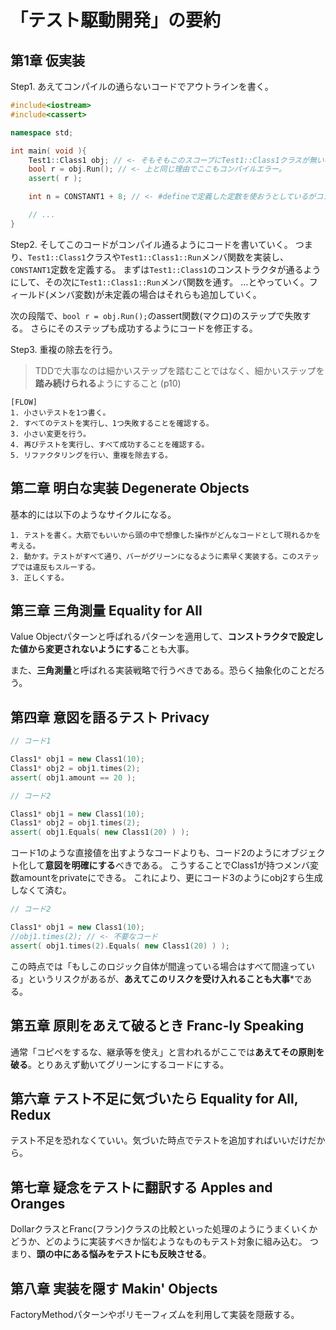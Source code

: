 # 「テスト駆動開発」の要約

## 第1章 仮実装

Step1. あえてコンパイルの通らないコードでアウトラインを書く。

```C++
#include<iostream>
#include<cassert>

namespace std;

int main( void ){
    Test1::Class1 obj; // <- そもそもこのスコープにTest1::Class1クラスが無いのでコンパイルエラー。
    bool r = obj.Run(); // <- 上と同じ理由でここもコンパイルエラー。
    assert( r );

    int n = CONSTANT1 + 8; // <- #defineで定義した定数を使おうとしているがコンパイルエラー。

    // ...
}
```

Step2. そしてこのコードがコンパイル通るようにコードを書いていく。
つまり、``Test1::Class1``クラスや``Test1::Class1::Run``メンバ関数を実装し、``CONSTANT1``定数を定義する。
まずは``Test1::Class1``のコンストラクタが通るようにして、その次に``Test1::Class1::Run``メンバ関数を通す。
…とやっていく。フィールド(メンバ変数)が未定義の場合はそれらも追加していく。

次の段階で、``bool r = obj.Run();``のassert関数(マクロ)のステップで失敗する。
さらにそのステップも成功するようにコードを修正する。

Step3. 重複の除去を行う。

> TDDで大事なのは細かいステップを踏むことではなく、細かいステップを**踏み続けられる**ようにすること (p10)


```
[FLOW]
1. 小さいテストを1つ書く。
2. すべてのテストを実行し、1つ失敗することを確認する。
3. 小さい変更を行う。
4. 再びテストを実行し、すべて成功することを確認する。
5. リファクタリングを行い、重複を除去する。
```

## 第二章 明白な実装 Degenerate Objects

基本的には以下のようなサイクルになる。

```
1. テストを書く。大筋でもいいから頭の中で想像した操作がどんなコードとして現れるかを考える。
2. 動かす。テストがすべて通り、バーがグリーンになるように素早く実装する。このステップでは違反もスルーする。
3. 正しくする。
```

## 第三章 三角測量 Equality for All

Value Objectパターンと呼ばれるパターンを適用して、**コンストラクタで設定した値から変更されないようにする**ことも大事。

また、**三角測量**と呼ばれる実装戦略で行うべきである。恐らく抽象化のことだろう。

## 第四章 意図を語るテスト Privacy

```C++
// コード1

Class1* obj1 = new Class1(10);
Class1* obj2 = obj1.times(2);
assert( obj1.amount == 20 );
```

```C++
// コード2

Class1* obj1 = new Class1(10);
Class1* obj2 = obj1.times(2);
assert( obj1.Equals( new Class1(20) ) );
```

コード1のような直接値を出すようなコードよりも、コード2のようにオブジェクト化して**意図を明確にする**べきである。
こうすることでClass1が持つメンバ変数amountをprivateにできる。
これにより、更にコード3のようにobj2すら生成しなくて済む。

```C++
// コード2

Class1* obj1 = new Class1(10);
//obj1.times(2); // <- 不要なコード
assert( obj1.times(2).Equals( new Class1(20) ) );
```

この時点では「もしこのロジック自体が間違っている場合はすべて間違っている」というリスクがあるが、**あえてこのリスクを受け入れることも大事***である。

## 第五章 原則をあえて破るとき Franc-ly Speaking

通常「コピペをするな、継承等を使え」と言われるがここでは**あえてその原則を破る**。とりあえず動いてグリーンにするコードにする。

## 第六章 テスト不足に気づいたら Equality for All, Redux

テスト不足を恐れなくていい。気づいた時点でテストを追加すればいいだけだから。

## 第七章 疑念をテストに翻訳する Apples and Oranges

DollarクラスとFranc(フラン)クラスの比較といった処理のようにうまくいくかどうか、どのように実装すべきか悩むようなものもテスト対象に組み込む。
つまり、**頭の中にある悩みをテストにも反映させる**。

## 第八章 実装を隠す Makin' Objects

FactoryMethodパターンやポリモーフィズムを利用して実装を隠蔽する。

